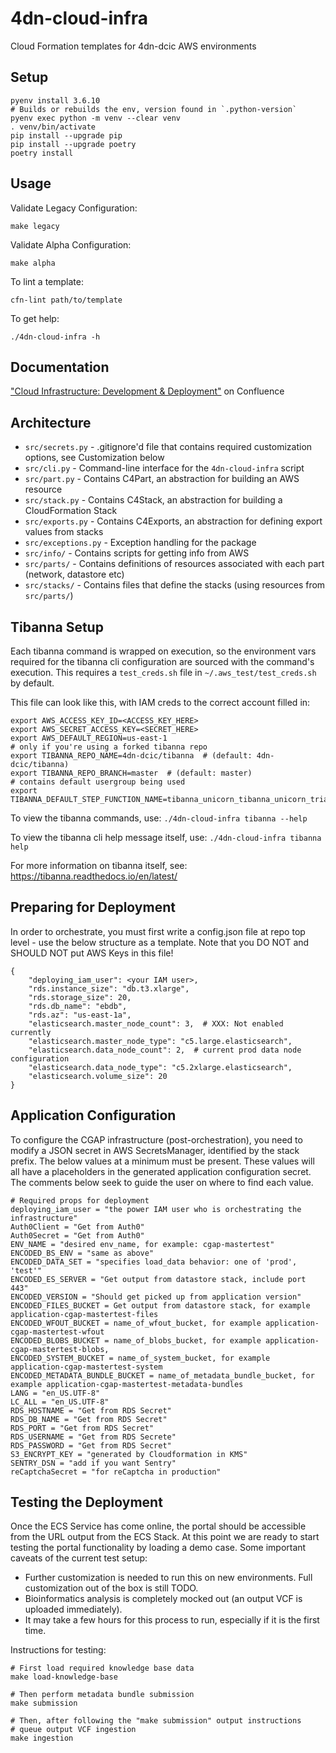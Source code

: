 # 4dn-cloud-infra
Cloud Formation templates for 4dn-dcic AWS environments

## Setup

```
pyenv install 3.6.10
# Builds or rebuilds the env, version found in `.python-version`
pyenv exec python -m venv --clear venv
. venv/bin/activate
pip install --upgrade pip
pip install --upgrade poetry
poetry install
```

## Usage

Validate Legacy Configuration:
    
    make legacy

Validate Alpha Configuration:

    make alpha

To lint a template:

    cfn-lint path/to/template

To get help:

    ./4dn-cloud-infra -h


## Documentation

["Cloud Infrastructure: Development & Deployment"](https://hms-dbmi.atlassian.net/wiki/spaces/FOURDNDCIC/pages/1929314305/Cloud+Infrastructure+Development+Deployment) on Confluence

## Architecture

* `src/secrets.py` - .gitignore'd file that contains required customization options, see Customization below
* `src/cli.py` - Command-line interface for the `4dn-cloud-infra` script
* `src/part.py` - Contains C4Part, an abstraction for building an AWS resource
* `src/stack.py` - Contains C4Stack, an abstraction for building a CloudFormation Stack
* `src/exports.py` - Contains C4Exports, an abstraction for defining export values from stacks
* `src/exceptions.py` - Exception handling for the package
* `src/info/` - Contains scripts for getting info from AWS
* `src/parts/` - Contains definitions of resources associated with each part (network, datastore etc)
* `src/stacks/` - Contains files that define the stacks (using resources from `src/parts/`)

## Tibanna Setup

Each tibanna command is wrapped on execution, so the environment vars required for the tibanna cli configuration are
sourced with the command's execution. This requires a `test_creds.sh` file in `~/.aws_test/test_creds.sh` by default.

This file can look like this, with IAM creds to the correct account filled in:

```
export AWS_ACCESS_KEY_ID=<ACCESS_KEY_HERE>
export AWS_SECRET_ACCESS_KEY=<SECRET_HERE>
export AWS_DEFAULT_REGION=us-east-1
# only if you're using a forked tibanna repo
export TIBANNA_REPO_NAME=4dn-dcic/tibanna  # (default: 4dn-dcic/tibanna)
export TIBANNA_REPO_BRANCH=master  # (default: master)
# contains default usergroup being used
export TIBANNA_DEFAULT_STEP_FUNCTION_NAME=tibanna_unicorn_tibanna_unicorn_trial_02
```

To view the tibanna commands, use: `./4dn-cloud-infra tibanna --help`

To view the tibanna cli help message itself, use: `./4dn-cloud-infra tibanna help`

For more information on tibanna itself, see: https://tibanna.readthedocs.io/en/latest/


## Preparing for Deployment

In order to orchestrate, you must first write a config.json file at repo top level - use the below structure as a template. Note that you DO NOT and SHOULD NOT put AWS Keys in this file!

    {
        "deploying_iam_user": <your IAM user>,
        "rds.instance_size": "db.t3.xlarge",
        "rds.storage_size": 20,
        "rds.db_name": "ebdb",
        "rds.az": "us-east-1a",
        "elasticsearch.master_node_count": 3,  # XXX: Not enabled currently
        "elasticsearch.master_node_type": "c5.large.elasticsearch",
        "elasticsearch.data_node_count": 2,  # current prod data node configuration
        "elasticsearch.data_node_type": "c5.2xlarge.elasticsearch",
        "elasticsearch.volume_size": 20
    }


## Application Configuration

To configure the CGAP infrastructure (post-orchestration), you need to modify a JSON secret in AWS SecretsManager, identified by the stack prefix. The below values at a minimum must be present. These values will all have a placeholders in the generated application configuration secret. The comments below seek to guide the user on where to find each value.

    # Required props for deployment
    deploying_iam_user = "the power IAM user who is orchestrating the infrastructure"
    Auth0Client = "Get from Auth0"
    Auth0Secret = "Get from Auth0"
    ENV_NAME = "desired env_name, for example: cgap-mastertest"
    ENCODED_BS_ENV = "same as above"
    ENCODED_DATA_SET = "specifies load_data behavior: one of 'prod', 'test'"
    ENCODED_ES_SERVER = "Get output from datastore stack, include port 443"
    ENCODED_VERSION = "Should get picked up from application version"
    ENCODED_FILES_BUCKET = Get output from datastore stack, for example application-cgap-mastertest-files
    ENCODED_WFOUT_BUCKET = name_of_wfout_bucket, for example application-cgap-mastertest-wfout
    ENCODED_BLOBS_BUCKET = name_of_blobs_bucket, for example application-cgap-mastertest-blobs,
    ENCODED_SYSTEM_BUCKET = name_of_system_bucket, for example application-cgap-mastertest-system
    ENCODED_METADATA_BUNDLE_BUCKET = name_of_metadata_bundle_bucket, for example application-cgap-mastertest-metadata-bundles
    LANG = "en_US.UTF-8"
    LC_ALL = "en_US.UTF-8"
    RDS_HOSTNAME = "Get from RDS Secret"
    RDS_DB_NAME = "Get from RDS Secret"
    RDS_PORT = "Get from RDS Secret"
    RDS_USERNAME = "Get from RDS Secrete"
    RDS_PASSWORD = "Get from RDS Secret"
    S3_ENCRYPT_KEY = "generated by Cloudformation in KMS"
    SENTRY_DSN = "add if you want Sentry"
    reCaptchaSecret = "for reCaptcha in production"

## Testing the Deployment

Once the ECS Service has come online, the portal should be accessible from the URL output from the ECS Stack. At this point we are ready to start testing the portal functionality by loading a demo case. Some important caveats of the current test setup:

* Further customization is needed to run this on new environments. Full customization out of the box is still TODO.
* Bioinformatics analysis is completely mocked out (an output VCF is uploaded immediately).
* It may take a few hours for this process to run, especially if it is the first time.


Instructions for testing:

    # First load required knowledge base data
    make load-knowledge-base

    # Then perform metadata bundle submission
    make submission

    # Then, after following the "make submission" output instructions
    # queue output VCF ingestion
    make ingestion
    
